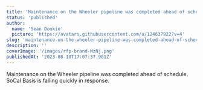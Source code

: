```yaml
---
title: 'Maintenance on the Wheeler pipeline was completed ahead of schedule.  SoCal Basis is falling quickly in response.   '
status: 'published'
author:
  name: 'Sean Dookie'
  picture: 'https://avatars.githubusercontent.com/u/124637922?v=4'
slug: 'maintenance-on-the-wheeler-pipeline-was-completed-ahead-of-schedule-socal-basis-is-falling-quickly-in-response'
description: ''
coverImage: '/images/rfp-brand-MzNj.png'
publishedAt: '2023-08-10T17:07:37.981Z'
---
```


Maintenance on the Wheeler pipeline was completed ahead of schedule. SoCal Basis is falling quickly in response.

